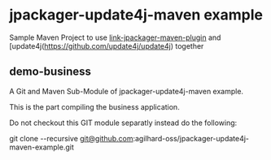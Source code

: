 # jpackager-update4j-maven example

Sample Maven Project to use [link-jpackager-maven-plugin](https://github.com/agilhard-oss/jlink-jpackager-maven-plugin)
and [update4j(https://github.com/update4j/update4j) together

## demo-business

A Git and Maven Sub-Module of jpackager-update4j-maven example.

This is the part compiling the business application.

Do not checkout this GIT module separatly instead do the following:

git clone --recursive git@github.com:agilhard-oss/jpackager-update4j-maven-example.git
